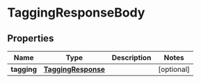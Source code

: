 

# TaggingResponseBody


## Properties

Name | Type | Description | Notes
------------ | ------------- | ------------- | -------------
**tagging** | [**TaggingResponse**](TaggingResponse.md) |  |  [optional]



